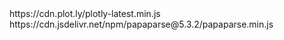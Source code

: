<!DOCTYPE html>
<html lang="ja">
<head>
  <meta charset="UTF-8">
  <meta name="viewport" content="width=device-width, initial-scale=1">
  <title>効率的フロンティア計算</title>
  <link rel="stylesheet" href="styles.css">
  <!-- Plotly, PapaParse, SheetJS の CDN -->
  https://cdn.plot.ly/plotly-latest.min.js
  https://cdn.jsdelivr.net/npm/papaparse@5.3.2/papaparse.min.js
  <script src="https://cdnjs.cloudflare.com/ajax18.5/xlsx.full.min.js
</head>
<body>
  <header>
    <h1>効率的フロンティア</h1>
  </header>
  <main>
    <!-- ファイルアップロード -->
    <section id="upload-section">
      <input type="file" id="csvFileInput" accept=".csv,.xlsx">
    </section>
    <!-- ターゲットファンド選択 -->
    <section id="target-section">
      <label for="targetFundSelect">ターゲットファンド:</label>
      <select id="targetFundSelect">
        <option value="">--ファイルをアップロードしてください--</option>
      </select>
    </section>
    <!-- 現在の保有額と追加投資額 -->
    <section id="investment-section">
      <label for="currentHolding">現在の保有額 (円):</label>
      <input type="number" id="currentHolding" placeholder="例: 1000000">
      <br>
      <label for="extraFunds">追加投資額 (円):</label>
      <input type="number" id="extraFunds" placeholder="例: 500000">
    </section>
    <!-- 計算開始ボタン -->
    <section id="calc-section">
      <button id="calcButton">計算開始</button>
    </section>
    <!-- 結果表示エリア -->
    <section id="results">
      <h2>計算結果</h2>
      <div id="resultText"></div>
    </section>
    <!-- グラフ表示エリア -->
    <section id="chart">
      <h2>効率的フロンティア</h2>
      <div id="frontierChart"></div>
    </section>
  </main>
  <script src="script.js"></script>
</body>
</html>
